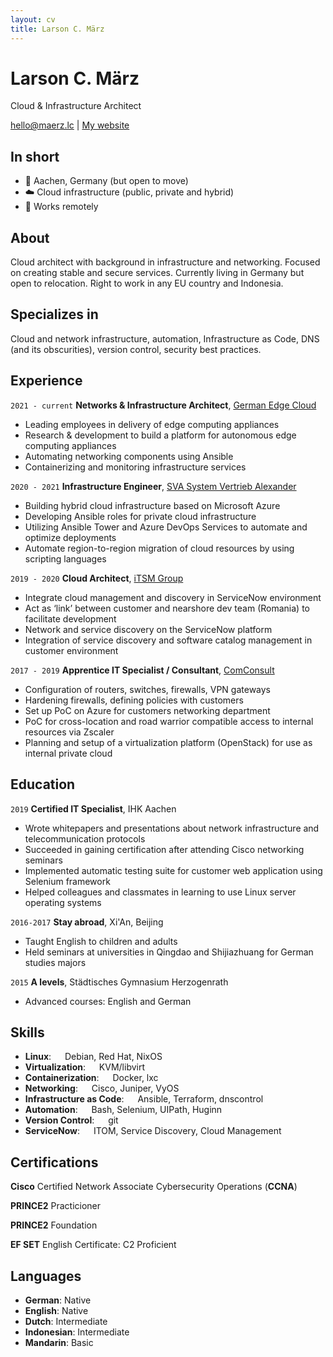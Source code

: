 ```yaml
---
layout: cv
title: Larson C. März
---
```

# Larson C. März
Cloud & Infrastructure Architect

<div id="webaddress">
<a href="mailto:hello@maerz.lc">hello@maerz.lc</a>
| <a href="https://maerzlc.github.io">My website</a>
</div>

## In short

- 📍 Aachen, Germany (but open to move) 
- ☁️ Cloud infrastructure (public, private and hybrid)
- 🏡 Works remotely

## About

Cloud architect with background in infrastructure and networking. 
Focused on creating stable and secure services. 
Currently living in Germany but open to relocation. 
Right to work in any EU country and Indonesia. 

## Specializes in

Cloud and network infrastructure, automation, Infrastructure as Code, DNS (and its obscurities), version control, security best practices.

## Experience

`2021 - current`
__Networks & Infrastructure Architect__, [German Edge Cloud](https://gec.io/)

- Leading employees in delivery of edge computing appliances
- Research & development to build a platform for autonomous edge computing appliances
- Automating networking components using Ansible
- Containerizing and monitoring infrastructure services

`2020 - 2021`
__Infrastructure Engineer__, [SVA System Vertrieb Alexander](https://sva.de/)

- Building hybrid cloud infrastructure based on Microsoft Azure
- Developing Ansible roles for private cloud infrastructure
- Utilizing Ansible Tower and Azure DevOps Services to automate and optimize deployments
- Automate region-to-region migration of cloud resources by using scripting languages

`2019 - 2020`
__Cloud Architect__, [iTSM Group](https://itsmgroup.com)
- Integrate cloud management and discovery in ServiceNow environment
- Act as ‘link’ between customer and nearshore dev team (Romania) to facilitate development
- Network and service discovery on the ServiceNow platform
- Integration of service discovery and software catalog management in customer environment

`2017 - 2019`
__Apprentice IT Specialist / Consultant__, [ComConsult](https://comconsult.com)
- Configuration of routers, switches, firewalls, VPN gateways
- Hardening firewalls, defining policies with customers
- Set up PoC on Azure for customers networking department
- PoC for cross-location and road warrior compatible access to internal resources via Zscaler
- Planning and setup of a virtualization platform (OpenStack) for use as internal private cloud

## Education

`2019`
__Certified IT Specialist__, IHK Aachen
- Wrote whitepapers and presentations about network infrastructure and telecommunication protocols
- Succeeded in gaining certification after attending Cisco networking seminars
- Implemented automatic testing suite for customer web application using Selenium framework
- Helped colleagues and classmates in learning to use Linux server operating systems 

`2016-2017`
__Stay abroad__, Xi'An, Beijing
- Taught English to children and adults
- Held seminars at universities in Qingdao and Shijiazhuang for German studies majors

`2015`
__A levels__, Städtisches Gymnasium Herzogenrath
- Advanced courses: English and German

## Skills

- __Linux__: &emsp; Debian, Red Hat, NixOS
- __Virtualization__: &emsp; KVM/libvirt
- __Containerization__: &emsp; Docker, lxc
- __Networking__: &emsp; Cisco, Juniper, VyOS
- __Infrastructure as Code__: &emsp; Ansible, Terraform, dnscontrol
- __Automation__: &emsp; Bash, Selenium, UIPath, Huginn
- __Version Control__: &emsp; git
- __ServiceNow__: &emsp; ITOM, Service Discovery, Cloud Management

## Certifications

**Cisco** Certified Network Associate Cybersecurity Operations (**CCNA**)

**PRINCE2** Practicioner

**PRINCE2** Foundation

**EF SET** English Certificate: C2 Proficient

## Languages

- __German__:    Native
- __English__:    Native
- __Dutch__:    Intermediate
- __Indonesian__:    Intermediate
- __Mandarin__:    Basic


<!-- ### Footer

Last updated: September 2022 -->
